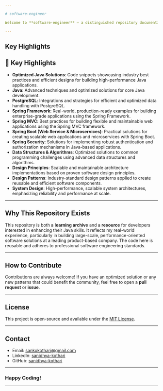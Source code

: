 ```yaml
---

# software-engineer

Welcome to **software-engineer** – a distinguished repository documenting my journey through optimized Java solutions, best practices, and design patterns for crafting efficient, scalable applications. Drawing insights from my experience, this repository offers high-quality solutions designed to help developers build robust software systems.

---
```


## Key Highlights

## 🚀 Key Highlights

- **Optimized Java Solutions**: Code snippets showcasing industry best practices and efficient designs for building high-performance Java applications.
- **Java**: Advanced techniques and optimized solutions for core Java development.
- **PostgreSQL**: Integrations and strategies for efficient and optimized data handling with PostgreSQL.
- **Spring Framework**: Real-world, production-ready examples for building enterprise-grade applications using the Spring Framework.
- **Spring MVC**: Best practices for building flexible and maintainable web applications using the Spring MVC framework.
- **Spring Boot (Web Service & Microservices)**: Practical solutions for creating scalable web applications and microservices with Spring Boot.
- **Spring Security**: Solutions for implementing robust authentication and authorization mechanisms in Java-based applications.
- **Data Structures & Algorithms**: Optimized solutions to common programming challenges using advanced data structures and algorithms.
- **Design Principles**: Scalable and maintainable architecture implementations based on proven software design principles.
- **Design Patterns**: Industry-standard design patterns applied to create reusable and efficient software components.
- **System Design**: High-performance, scalable system architectures, emphasizing reliability and performance at scale.

---

## Why This Repository Exists

This repository is both a **learning archive** and a **resource** for developers interested in enhancing their Java skills. It reflects my real-world experience, particularly in building large-scale, performance-oriented software solutions at a leading product-based company. The code here is reusable and adheres to professional software engineering standards.

---

## How to Contribute

Contributions are always welcome! If you have an optimized solution or any new patterns that could benefit the community, feel free to open a **pull request** or **issue**.

---

## License

This project is open-source and available under the [MIT License](LICENSE).

---

## Contact

- Email: [sankokothari@gmail.com](mailto:sankokothari@gmail.com)
- LinkedIn: [sanidhya-kothari](https://linkedin.com/in/sanidhya-kothari)
- GitHub: [sanidhya-kothari](https://github.com/sanidhya-kothari)

---

### Happy Coding!

---
